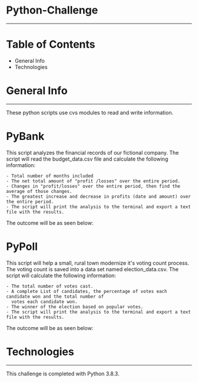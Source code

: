 # Python-Challenge
_____________________________________________________________________________________________________

# Table of Contents

  - General Info
  - Technologies
      
# General Info
_____________________________________________________________________________________________________

These python scripts use cvs modules to read and write information.

# PyBank
  
  This script analyzes the financial records of our fictional company. The script will read the budget_data.csv file
  and calculate the following information:
  
    - Total number of months included
    - The net total amount of "profit /losses" over the entire period.
    - Changes in "profit/losses" over the entire period, then find the average of those changes.
    - The greatest increase and decrease in profits (date and amount) over the entire period.
    - The script will print the analysis to the terminal and export a text file with the results.
    
  The outcome will be as seen below:
  
  


# PyPoll
  
  This script will help a small, rural town modernize it's voting count process. The voting count is saved into a data
  set named election_data.csv. The script will calculate the following information:
    
    - The total number of votes cast.
    - A complete List of candidates, the percentage of votes each candidate won and the total number of 
      votes each candidate won.
    - The winner of the election based on popular votes.
    - The script will print the analysis to the terminal and export a text file with the results.
    
  The outcome will be as seen below:
  
  
  
 
# Technologies 
_____________________________________________________________________________________________________

This challenge is completed with Python 3.8.3.
  
